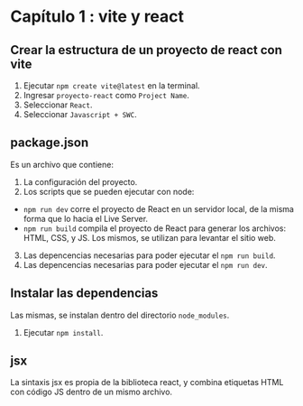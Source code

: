 # Capítulo 1 : vite y react

## Crear la estructura de un proyecto de react con vite

1. Ejecutar `npm create vite@latest` en la terminal.
2. Ingresar `proyecto-react` como `Project Name`.
3. Seleccionar `React`.
4. Seleccionar `Javascript + SWC`.

## package.json

Es un archivo que contiene:

1. La configuración del proyecto.
2. Los scripts que se pueden ejecutar con node:

- `npm run dev` corre el proyecto de React en un servidor local, de la misma forma que lo hacia el Live Server.
- `npm run build` compila el proyecto de React para generar los archivos: HTML, CSS, y JS. Los mismos, se utilizan para levantar el sitio web.

3. Las depencencias necesarias para poder ejecutar el `npm run build`.
4. Las depencencias necesarias para poder ejecutar el `npm run dev`.

## Instalar las dependencias

Las mismas, se instalan dentro del directorio `node_modules`.

1. Ejecutar `npm install`.

## jsx

La sintaxis jsx es propia de la biblioteca react, y combina etiquetas HTML con código JS dentro de un mismo archivo.